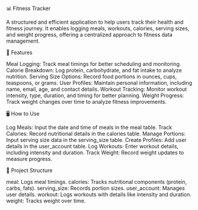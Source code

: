 📊 Fitness Tracker

A structured and efficient application to help users track their health and fitness journey. It enables logging meals, workouts, calories, serving sizes, and weight progress, offering a centralized approach to fitness data management.



🔧 Features

Meal Logging: Track meal timings for better scheduling and monitoring.
Calorie Breakdown: Log protein, carbohydrate, and fat intake to analyze nutrition.
Serving Size Options: Record food portions in ounces, cups, teaspoons, or grams.
User Profiles: Maintain personal information, including name, email, age, and contact details.
Workout Tracking: Monitor workout intensity, type, duration, and timing for better planning.
Weight Progress: Track weight changes over time to analyze fitness improvements.


🖥️ How to Use

Log Meals: Input the date and time of meals in the meal table.
Track Calories: Record nutritional details in the calories table.
Manage Portions: Input serving size data in the serving_size table.
Create Profiles: Add user details in the user_account table.
Log Workouts: Enter workout details, including intensity and duration.
Track Weight: Record weight updates to measure progress.


📁 Project Structure

meal: Logs meal timings.
calories: Tracks nutritional components (protein, carbs, fats).
serving_size: Records portion sizes.
user_account: Manages user details.
workout: Logs workouts with details like intensity and duration.
weight: Tracks weight over time.
